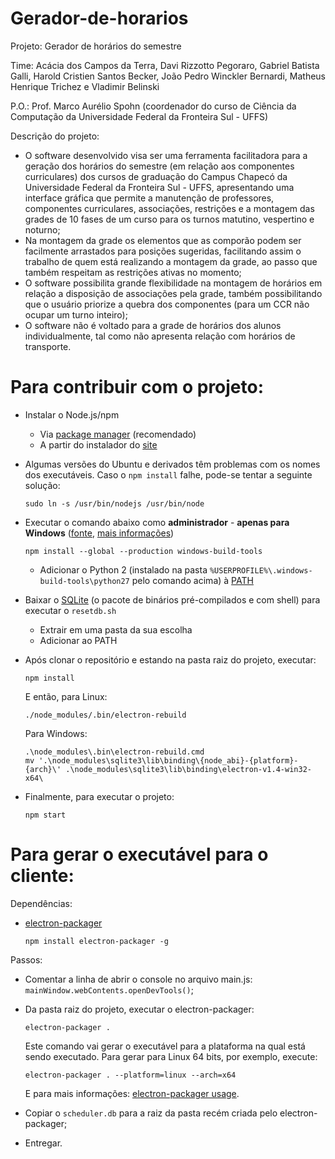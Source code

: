 # Gerador-de-horarios

Projeto: Gerador de horários do semestre

Time: Acácia dos Campos da Terra, Davi Rizzotto Pegoraro, Gabriel Batista Galli, Harold Cristien Santos Becker, João Pedro Winckler Bernardi, Matheus Henrique Trichez e Vladimir Belinski

P.O.: Prof. Marco Aurélio Spohn (coordenador do curso de Ciência da Computação da Universidade Federal da Fronteira Sul - UFFS)

Descrição do projeto:

- O software desenvolvido visa ser uma ferramenta facilitadora para a geração dos horários do semestre (em relação aos componentes curriculares) dos cursos de graduação do Campus Chapecó da Universidade Federal da Fronteira Sul - UFFS, apresentando uma interface gráfica que permite a manutenção de professores, componentes curriculares, associações, restrições e a montagem das grades de 10 fases de um curso para os turnos matutino, vespertino e noturno;
- Na montagem da grade os elementos que as comporão podem ser facilmente arrastados para posições sugeridas, facilitando assim o trabalho de quem está realizando a montagem da grade, ao passo que também respeitam as restrições ativas no momento;
- O software possibilita grande flexibilidade na montagem de horários em relação a disposição de associações pela grade, também possibilitando que o usuário priorize a quebra dos componentes (para um CCR não ocupar um turno inteiro);
- O software não é voltado para a grade de horários dos alunos individualmente, tal como não apresenta relação com horários de transporte.

# Para contribuir com o projeto:

- Instalar o Node.js/npm
  + Via [package manager](https://nodejs.org/en/download/package-manager/) (recomendado)
  + A partir do instalador do [site](https://nodejs.org/en/download/)

- Algumas versões do Ubuntu e derivados têm problemas com os nomes dos executáveis. Caso o `npm install` falhe, pode-se tentar a seguinte solução:

  ```
  sudo ln -s /usr/bin/nodejs /usr/bin/node
  ```

- Executar o comando abaixo como **administrador** - **apenas para Windows** ([fonte](http://stackoverflow.com/questions/21658832/npm-install-error-msb3428-could-not-load-the-visual-c-component-vcbuild-ex#answer-39235952), [mais informações](https://github.com/Microsoft/nodejs-guidelines/blob/master/windows-environment.md))

  ```
  npm install --global --production windows-build-tools
  ```

  + Adicionar o Python 2 (instalado na pasta `%USERPROFILE%\.windows-build-tools\python27` pelo comando acima) à [PATH](https://www.java.com/en/download/help/path.xml)

- Baixar o [SQLite](http://sqlite.org/download.html) (o pacote de binários pré-compilados e com shell) para executar o `resetdb.sh`
  + Extrair em uma pasta da sua escolha
  + Adicionar ao PATH

- Após clonar o repositório e estando na pasta raiz do projeto, executar:

  ```
  npm install
  ```

  E então, para Linux:

  ```
  ./node_modules/.bin/electron-rebuild
  ```

  Para Windows:

  ```
  .\node_modules\.bin\electron-rebuild.cmd
  mv '.\node_modules\sqlite3\lib\binding\{node_abi}-{platform}-{arch}\' .\node_modules\sqlite3\lib\binding\electron-v1.4-win32-x64\
  ```

- Finalmente, para executar o projeto:

  ```
  npm start
  ```

# Para gerar o executável para o cliente:

Dependências:
- [electron-packager](https://github.com/electron-userland/electron-packager)

  ```
  npm install electron-packager -g
  ```

Passos:
- Comentar a linha de abrir o console no arquivo main.js: `mainWindow.webContents.openDevTools()`;
- Da pasta raiz do projeto, executar o electron-packager:

  ```
  electron-packager .
  ```
  Este comando vai gerar o executável para a plataforma na qual está sendo executado. Para gerar para Linux 64 bits, por exemplo, execute:

  ```
  electron-packager . --platform=linux --arch=x64
  ```
  E para mais informações: [electron-packager usage](https://github.com/electron-userland/electron-packager#usage).
- Copiar o `scheduler.db` para a raiz da pasta recém criada pelo electron-packager;
- Entregar.
